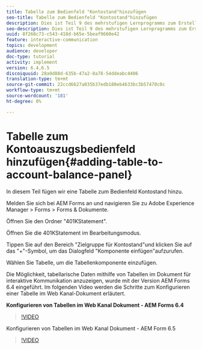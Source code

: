 ```yaml
---
title: Tabelle zum Bedienfeld "Kontostand"hinzufügen
seo-title: Tabelle zum Bedienfeld "Kontostand"hinzufügen
description: Dies ist Teil 9 des mehrstufigen Lernprogramms zum Erstellen Ihres ersten interaktiven Kommunikations-Dokuments. In diesem Teil fügen wir eine Tabelle zum Kontostand-Bedienfeld hinzu.
seo-description: Dies ist Teil 9 des mehrstufigen Lernprogramms zum Erstellen Ihres ersten interaktiven Kommunikations-Dokuments. In diesem Teil fügen wir eine Tabelle zum Kontostand-Bedienfeld hinzu.
uuid: 8f268c73-c543-418d-b65e-5beaf9660e42
feature: interactive-communication
topics: development
audience: developer
doc-type: tutorial
activity: implement
version: 6.4,6.5
discoiquuid: 28a9d88d-635b-47a2-8a78-54ddeabc4406
translation-type: tm+mt
source-git-commit: 22ccd6627a035b37edb180eb4633bc3b57470c0c
workflow-type: tm+mt
source-wordcount: '181'
ht-degree: 0%

---
```



# Tabelle zum Kontoauszugsbedienfeld hinzufügen{#adding-table-to-account-balance-panel}

In diesem Teil fügen wir eine Tabelle zum Bedienfeld Kontostand hinzu.

Melden Sie sich bei AEM Forms an und navigieren Sie zu Adobe Experience Manager > Forms > Forms &amp; Dokumente.

Öffnen Sie den Ordner &quot;401KStatement&quot;.

Öffnen Sie die 401KStatement im Bearbeitungsmodus.

Tippen Sie auf den Bereich &quot;Zielgruppe für Kontostand&quot;und klicken Sie auf das &quot;+&quot;-Symbol, um das Dialogfeld &quot;Komponente einfügen&quot;aufzurufen.

Wählen Sie Tabelle, um die Tabellenkomponente einzufügen.

Die Möglichkeit, tabellarische Daten mithilfe von Tabellen im Dokument für interaktive Kommunikation anzuzeigen, wurde mit der Version AEM Forms 6.4 eingeführt. Im folgenden Video werden die Schritte zum Konfigurieren einer Tabelle im Web Kanal-Dokument erläutert.

**Konfigurieren von Tabellen im Web Kanal Dokument - AEM Forms 6.4**

>[!VIDEO](https://video.tv.adobe.com/v/22360/?quality=9&learn=on)

Konfigurieren von Tabellen im Web Kanal Dokument - AEM Form 6.5

>[!VIDEO](https://video.tv.adobe.com/v/27847?quality=9&learn=on)


